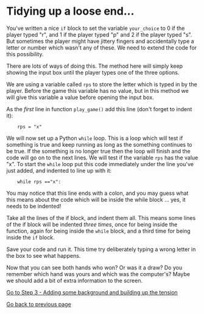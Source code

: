 # Tidying up a loose end...

You've written a nice ```if``` block to set the variable ```your_choice``` to 0 if the player typed "r", and 1 if the player typed "p" and 2 if the player typed "s". But sometimes the player might have jittery fingers and accidentally type a letter or number which wasn't any of these. We need to extend the code for this possibility.

There are lots of ways of doing this. The method here will simply keep showing the input box until the player types one of the three options. 

We are using a variable called ```rps``` to store the letter which is typed in by the player. Before the game this variable has no value, but in this method we will give this variable a value before opening the input box.

As the *first* line in function ```play_game()``` add this line (don't forget to indent it):
```
    rps = "x"
```

We will now set up a Python ```while``` loop. This is a loop which will test if something is true and keep running as long as the something continues to be true. If the something is no longer true then the loop will finish and the code will go on to the next lines. We will test if the variable ```rps``` has the value "x". To start the ```while``` loop put this code immediately under the line you've just added, and indented to line up with it:
```
    while rps =="x":
```
You may notice that this line ends with a colon, and you may guess what this means about the code which will be inside the while block ... yes, it needs to be indented!

Take all the lines of the if block, and indent them all. This means some lines of the if block will be indented *three times*, once for being inside the function, again for being inside the ```while``` block, and a third time for being inside the ```if``` block.

Save your code and run it. This time try deliberately typing a wrong letter in the box to see what happens.

Now that you can see both hands who won? Or was it a draw? Do you remember which hand was yours and which was the computer's? Maybe we should add a bit of extra information to the screen.

[Go to Step 3 - Adding some background and building up the tension](../Step3-Adding-background)

[Go back to previous page](README.md)

